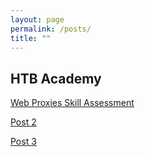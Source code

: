 ```yaml
---
layout: page
permalink: /posts/
title: ""
---
```


## HTB Academy

[Web Proxies Skill Assessment](/posts/Web-Proxies-Skill-Assessment/)

[Post 2](/htb-academy-post-2/)

[Post 3](/htb-academy-post-3/)